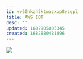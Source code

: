 ```yaml
---
id: vv60hkz45ktwazxxp8yzgpl
title: AWS IOT
desc: ''
updated: 1682905005345
created: 1682880481896
---
```

![](/assets/images/lambda_test.PNG)